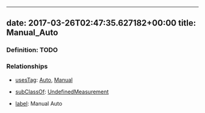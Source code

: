 
---
date: 2017-03-26T02:47:35.627182+00:00
title: Manual_Auto
---
### Definition: TODO

### Relationships

* [usesTag](https://brickschema.org/schema/1.0/BrickFrame#usesTag): [Auto](https://brickschema.org/schema/1.0/BrickTag#Auto), [Manual](https://brickschema.org/schema/1.0/BrickTag#Manual)

* [subClassOf](http://www.w3.org/2000/01/rdf-schema#subClassOf): [UndefinedMeasurement](https://brickschema.org/schema/1.0/Brick#UndefinedMeasurement)

* [label](http://www.w3.org/2000/01/rdf-schema#label): Manual Auto

